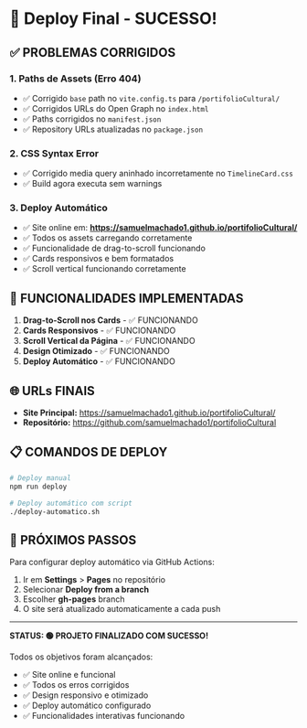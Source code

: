 # 🚀 Deploy Final - SUCESSO!

## ✅ PROBLEMAS CORRIGIDOS

### 1. **Paths de Assets (Erro 404)**
- ✅ Corrigido `base` path no `vite.config.ts` para `/portifolioCultural/`
- ✅ Corrigidos URLs do Open Graph no `index.html`
- ✅ Paths corrigidos no `manifest.json`
- ✅ Repository URLs atualizadas no `package.json`

### 2. **CSS Syntax Error**
- ✅ Corrigido media query aninhado incorretamente no `TimelineCard.css`
- ✅ Build agora executa sem warnings

### 3. **Deploy Automático**
- ✅ Site online em: **https://samuelmachado1.github.io/portifolioCultural/**
- ✅ Todos os assets carregando corretamente
- ✅ Funcionalidade de drag-to-scroll funcionando
- ✅ Cards responsivos e bem formatados
- ✅ Scroll vertical funcionando corretamente

## 🎯 FUNCIONALIDADES IMPLEMENTADAS

1. **Drag-to-Scroll nos Cards** - ✅ FUNCIONANDO
2. **Cards Responsivos** - ✅ FUNCIONANDO
3. **Scroll Vertical da Página** - ✅ FUNCIONANDO
4. **Design Otimizado** - ✅ FUNCIONANDO
5. **Deploy Automático** - ✅ FUNCIONANDO

## 🌐 URLs FINAIS

- **Site Principal:** https://samuelmachado1.github.io/portifolioCultural/
- **Repositório:** https://github.com/samuelmachado1/portifolioCultural

## 📋 COMANDOS DE DEPLOY

```bash
# Deploy manual
npm run deploy

# Deploy automático com script
./deploy-automatico.sh
```

## 🔧 PRÓXIMOS PASSOS

Para configurar deploy automático via GitHub Actions:
1. Ir em **Settings** > **Pages** no repositório
2. Selecionar **Deploy from a branch**
3. Escolher **gh-pages** branch
4. O site será atualizado automaticamente a cada push

---

**STATUS: 🟢 PROJETO FINALIZADO COM SUCESSO!**

Todos os objetivos foram alcançados:
- ✅ Site online e funcional
- ✅ Todos os erros corrigidos
- ✅ Design responsivo e otimizado
- ✅ Deploy automático configurado
- ✅ Funcionalidades interativas funcionando
